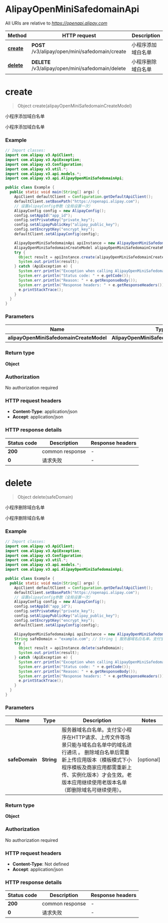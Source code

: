 # AlipayOpenMiniSafedomainApi

All URIs are relative to *https://openapi.alipay.com*

| Method | HTTP request | Description |
|------------- | ------------- | -------------|
| [**create**](AlipayOpenMiniSafedomainApi.md#create) | **POST** /v3/alipay/open/mini/safedomain/create | 小程序添加域白名单 |
| [**delete**](AlipayOpenMiniSafedomainApi.md#delete) | **DELETE** /v3/alipay/open/mini/safedomain/delete | 小程序删除域白名单 |


<a name="create"></a>
# **create**
> Object create(alipayOpenMiniSafedomainCreateModel)

小程序添加域白名单

小程序添加域白名单

### Example
```java
// Import classes:
import com.alipay.v3.ApiClient;
import com.alipay.v3.ApiException;
import com.alipay.v3.Configuration;
import com.alipay.v3.util.*;
import com.alipay.v3.api.models.*;
import com.alipay.v3.api.AlipayOpenMiniSafedomainApi;

public class Example {
  public static void main(String[] args) {
    ApiClient defaultClient = Configuration.getDefaultApiClient();
    defaultClient.setBasePath("https://openapi.alipay.com");
    // 设置alipayConfig参数（全局设置一次）
    AlipayConfig config = new AlipayConfig();
    config.setAppId("app_id");
    config.setPrivateKey("private_key");
    config.setAlipayPublicKey("alipay_public_key");
    config.setEncryptKey("encrypt_key");
    defaultClient.setAlipayConfig(config);

    AlipayOpenMiniSafedomainApi apiInstance = new AlipayOpenMiniSafedomainApi(defaultClient);
    AlipayOpenMiniSafedomainCreateModel alipayOpenMiniSafedomainCreateModel = new AlipayOpenMiniSafedomainCreateModel(); // AlipayOpenMiniSafedomainCreateModel | 
    try {
      Object result = apiInstance.create(alipayOpenMiniSafedomainCreateModel);
      System.out.println(result);
    } catch (ApiException e) {
      System.err.println("Exception when calling AlipayOpenMiniSafedomainApi#create");
      System.err.println("Status code: " + e.getCode());
      System.err.println("Reason: " + e.getResponseBody());
      System.err.println("Response headers: " + e.getResponseHeaders());
      e.printStackTrace();
    }
  }
}
```

### Parameters

| Name | Type | Description  | Notes |
|------------- | ------------- | ------------- | -------------|
| **alipayOpenMiniSafedomainCreateModel** | **AlipayOpenMiniSafedomainCreateModel**|  | [optional] |

### Return type

**Object**

### Authorization

No authorization required

### HTTP request headers

 - **Content-Type**: application/json
 - **Accept**: application/json

### HTTP response details
| Status code | Description | Response headers |
|-------------|-------------|------------------|
| **200** | common response |  -  |
| **0** | 请求失败 |  -  |

<a name="delete"></a>
# **delete**
> Object delete(safeDomain)

小程序删除域白名单

小程序删除域白名单

### Example
```java
// Import classes:
import com.alipay.v3.ApiClient;
import com.alipay.v3.ApiException;
import com.alipay.v3.Configuration;
import com.alipay.v3.util.*;
import com.alipay.v3.api.models.*;
import com.alipay.v3.api.AlipayOpenMiniSafedomainApi;

public class Example {
  public static void main(String[] args) {
    ApiClient defaultClient = Configuration.getDefaultApiClient();
    defaultClient.setBasePath("https://openapi.alipay.com");
    // 设置alipayConfig参数（全局设置一次）
    AlipayConfig config = new AlipayConfig();
    config.setAppId("app_id");
    config.setPrivateKey("private_key");
    config.setAlipayPublicKey("alipay_public_key");
    config.setEncryptKey("encrypt_key");
    defaultClient.setAlipayConfig(config);

    AlipayOpenMiniSafedomainApi apiInstance = new AlipayOpenMiniSafedomainApi(defaultClient);
    String safeDomain = "example.com"; // String | 服务器域名白名单。支付宝小程序在HTTP请求、上传文件等场景只能与域名白名单中的域名进行通讯 。 删除域白名单后需重新上传应用版本（模板模式下小程序模板及商家应用都需重新上传、实例化版本）才会生效。老版本应用继续使用老版本名单（即删除域名可继续使用）。
    try {
      Object result = apiInstance.delete(safeDomain);
      System.out.println(result);
    } catch (ApiException e) {
      System.err.println("Exception when calling AlipayOpenMiniSafedomainApi#delete");
      System.err.println("Status code: " + e.getCode());
      System.err.println("Reason: " + e.getResponseBody());
      System.err.println("Response headers: " + e.getResponseHeaders());
      e.printStackTrace();
    }
  }
}
```

### Parameters

| Name | Type | Description  | Notes |
|------------- | ------------- | ------------- | -------------|
| **safeDomain** | **String**| 服务器域名白名单。支付宝小程序在HTTP请求、上传文件等场景只能与域名白名单中的域名进行通讯 。 删除域白名单后需重新上传应用版本（模板模式下小程序模板及商家应用都需重新上传、实例化版本）才会生效。老版本应用继续使用老版本名单（即删除域名可继续使用）。 | [optional] |

### Return type

**Object**

### Authorization

No authorization required

### HTTP request headers

 - **Content-Type**: Not defined
 - **Accept**: application/json

### HTTP response details
| Status code | Description | Response headers |
|-------------|-------------|------------------|
| **200** | common response |  -  |
| **0** | 请求失败 |  -  |

